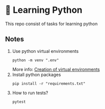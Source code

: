 # 🐍 Learning Python

This repo consist of tasks for learning python

## Notes

 1. Use python virtual environments
    ```shell
    python -m venv ".env"
    ```
    More info: [Creation of virtual environments](https://docs.python.org/3/library/venv.html)
 2. Install python packages
    ```shell
    pip install -r "requirements.txt"
    ```
 3. How to run tests?
    ```shell
    pytest
    ```
